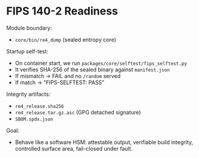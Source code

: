 # FIPS 140-2 Readiness

Module boundary:
- `core/bin/re4_dump` (sealed entropy core)

Startup self-test:
- On container start, we run `packages/core/selftest/fips_selftest.py`
- It verifies SHA-256 of the sealed binary against `manifest.json`
- If mismatch → FAIL and no `/random` served
- If match → "FIPS-SELFTEST: PASS"

Integrity artifacts:
- `re4_release.sha256`
- `re4_release.tar.gz.asc` (GPG detached signature)
- `SBOM.spdx.json`

Goal:
- Behave like a software HSM: attestable output, verifiable build integrity,
  controlled surface area, fail-closed under fault.
